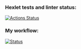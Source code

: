 ### Hexlet tests and linter status:
[![Actions Status](https://github.com/buyhuy/python-project-50/workflows/hexlet-check/badge.svg)](https://github.com/buyhuy/python-project-50/actions)

### My workflow:
[![Status](https://github.com/buyhuy/python-project-50/workflows/main/badge.svg)](https://github.com/buyhuy/python-project-50/actions)